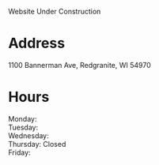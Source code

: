 Website Under Construction

# Address
1100 Bannerman Ave, Redgranite, WI 54970

# Hours
Monday:  
Tuesday:  
Wednesday:  
Thursday: Closed  
Friday:
